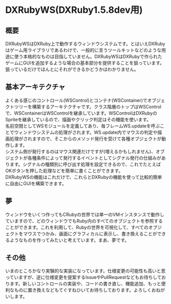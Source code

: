 DXRubyWS(DXRuby1.5.8dev用)
========

## 概要

DXRubyWSはDXRuby上で動作するウィンドウシステムです。とはいえDXRubyはゲーム用ライブラリであるわけで、一般的に言うツールキットなどのような用途に使う本格的なものは目指していません。DXRubyWSはDXRubyで作られたゲームにGUIを追加するような場合の基本部分を提供することを狙っています。狙っているだけでほんとにそれができるかどうかはわかりません。

## 基本アーキテクチャ

よくある感じのコントロール(WSControl)とコンテナ(WSContainer)でオブジェクトツリーを構築するアーキテクチャです。クラス階層のトップはWSControlで、WSContainerはWSControlを継承しています。WSControlはDXRubyのSpriteを継承しているので、描画やクリック判定はその機能を使います。  
名前空間としてWSモジュールを定義してあり、毎フレームWS.updateを呼ぶことでウィンドウシステムの処理がされます。WS.update内でマウスの判定や描画処理がされますので、そこからのメソッド発行を受けて各種オブジェクトが動作します。  
システム側が発行するのはマウス関連だけですが(増えるかもしれません)、オブジェクトが各種条件によって発行するイベントとしてシグナル発行の仕組みがあります。シグナルの種類別に呼び出す処理を設定できるので、これでたとえばOKボタンを押した処理などを簡単に書くことができます。  
DXRubyWSの機能はこれだけで、これらとDXRubyの機能を使って比較的簡単に自由にGUIを構築できます。

## 夢

ウィンドウをいくつ作ってもCRubyの世界では単一のVMインスタンスで動作していますので、どのウィンドウでもRuby内のすべてのオブジェクトを参照することができます。これを利用して、Rubyの世界を可視化して、すべてのオブジェクトをマウスでつかみ、画面にグラフィカルに表示し、書き換えることができるようなものを作ってみたいと考えています。まあ、夢です。  

## その他

いまのところかなり実験的な実装になっています。仕様変更の可能性も高いと思っていますが、逆に仕様変更を提案するIssueやPullRequestなどもお待ちしております。新しいコントロールの実装や、コードの書き直し、機能追加、もっと便利なものに置き換えなどもてぐすねひいてお待ちしております。よろしくおねがいします。  
